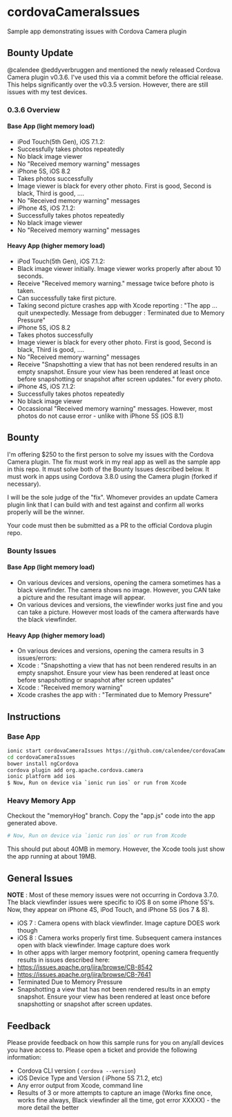 # cordovaCameraIssues
Sample app demonstrating issues with Cordova Camera plugin

## Bounty Update
@calendee @eddyverbruggen and mentioned the newly released Cordova Camera plugin v0.3.6. I've used this via a commit before the official release.  This helps significantly over the v0.3.5 version. However, there are still issues with my test devices.

### 0.3.6 Overview

#### Base App (light memory load)
- iPod Touch(5th Gen), iOS 7.1.2:
 - Successfully takes photos repeatedly
 - No black image viewer
 - No "Received memory warning" messages
- iPhone 5S, iOS 8.2
 - Takes photos successfully
 - Image viewer is black for every other photo.  First is good, Second is black, Third is good, ....
 - No "Received memory warning" messages
- iPhone 4S, iOS 7.1.2:
 - Successfully takes photos repeatedly
 - No black image viewer
 - No "Received memory warning" messages

#### Heavy App (higher memory load)
- iPod Touch(5th Gen), iOS 7.1.2:
 - Black image viewer initially. Image viewer works properly after about 10 seconds.
 - Receive "Received memory warning." message twice before photo is taken.
 - Can successfully take first picture.
 - Taking second picture crashes app with Xcode reporting : "The app ... quit unexpectedly. Message from debugger : Terminated due to Memory Pressure"
- iPhone 5S, iOS 8.2
 - Takes photos successfully
 - Image viewer is black for every other photo.  First is good, Second is black, Third is good, ....
 - No "Received memory warning" messages
 - Receive "Snapshotting a view that has not been rendered results in an empty snapshot. Ensure your view has been rendered at least once before snapshotting or snapshot after screen updates." for every photo.
- iPhone 4S, iOS 7.1.2:
 - Successfully takes photos repeatedly
 - No black image viewer
 - Occassional "Received memory warning" messages.  However, most photos do not cause error - unlike with iPhone 5S (iOS 8.1)	


## Bounty
I'm offering $250 to the first person to solve my issues with the Cordova Camera plugin.  The fix must work in my real app as well as the sample app in this repo. It must solve both of the Bounty Issues described below. It must work in apps using Cordova 3.8.0 using the Camera plugin (forked if necessary).

I will be the sole judge of the "fix".  Whomever provides an update Camera plugin link that I can build with and test against and confirm all works properly will be the winner.

Your code must then be submitted as a PR to the official Cordova plugin repo.

### Bounty Issues
#### Base App (light memory load)
- On various devices and versions, opening the camera sometimes has a black viewfinder. The camera shows no image.  However, you CAN take a picture and the resultant image will appear.
- On various devices and versions, the viewfinder works just fine and you can take a picture.  However most loads of the camera afterwards have the black viewfinder.

#### Heavy App (higher memory load)
- On various devices and versions, opening the camera results in 3 issues/errors:
 - Xcode : "Snapshotting a view that has not been rendered results in an empty snapshot. Ensure your view has been rendered at least once before snapshotting or snapshot after screen updates"
 - Xcode : "Received memory warning"
 - Xcode crashes the app with : "Terminated due to Memory Pressure"

## Instructions 

### Base App

```sh
ionic start cordovaCameraIssues https://github.com/calendee/cordovaCameraIssues
cd cordovaCameraIssues
bower install ngCordova
cordova plugin add org.apache.cordova.camera
ionic platform add ios
$ Now, Run on device via `ionic run ios` or run from Xcode
```
### Heavy Memory App

Checkout the "memoryHog" branch.
Copy the "app.js" code into the app generated above.
```sh
# Now, Run on device via `ionic run ios` or run from Xcode
```
This should put about 40MB in memory.  However, the Xcode tools just show the app running at about 19MB.

## General Issues

**NOTE** : Most of these memory issues were not occurring in Cordova 3.7.0.  The black viewfinder issues were specific to iOS 8 on some iPhone 5S's.  Now, they appear on iPhone 4S, iPod Touch, and iPhone 5S (ios 7 & 8).

- iOS 7 : Camera opens with black viewfinder.  Image capture DOES work though
- iOS 8 : Camera works properly first time. Subsequent camera instances open with black viewfinder.  Image capture does work
- In other apps with larger memory footprint, opening camera frequently results in issues described here:
 - https://issues.apache.org/jira/browse/CB-8542
 - https://issues.apache.org/jira/browse/CB-7641
 - Terminated Due to Memory Pressure
 - Snapshotting a view that has not been rendered results in an empty snapshot. Ensure your view has been rendered at least once before snapshotting or snapshot after screen updates.

## Feedback

Please provide feedback on how this sample runs for you on any/all devices you have access to.
Please open a ticket and provide the following information:

- Cordova CLI version  ( `cordova --version`)
- iOS Device Type and Version ( iPhone 5S 7.1.2, etc)
- Any error output from Xcode, command line
- Results of 3 or more attempts to capture an image (Works fine once, works fine always, Black viewfinder all the time, got error XXXXX) - the more detail the better